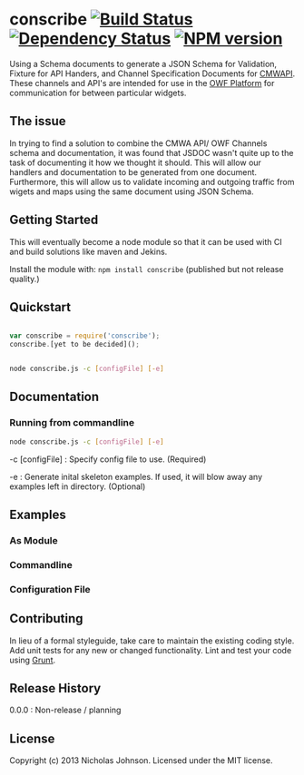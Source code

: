# conscribe [![Build Status](https://secure.travis-ci.org/johnsonnc/conscribe.png?branch=master)](http://travis-ci.org/johnsonnc/conscribe) [![Dependency Status](https://gemnasium.com/johnsonnc/conscribe.png)](https://gemnasium.com/johnsonnc/conscribe) [![NPM version](https://badge.fury.io/js/conscribe.png)](http://badge.fury.io/js/conscribe)


Using a Schema documents to generate a JSON Schema for Validation, Fixture for API Handers, 
and Channel Specification Documents for [CMWAPI](http://www.cmwapi.org/). 
These channels and API's are intended for use in the [OWF Platform](https://github.com/ozoneplatform/owf) for communication
for between particular widgets.

## The issue

In trying to find a solution to combine the CMWA API/ OWF Channels schema and documentation, it was found that JSDOC wasn't quite up to
the task of documenting it how we thought it should. This will allow our handlers and documentation to be generated from one document. 
Furthermore, this will allow us to validate incoming and outgoing traffic from wigets and maps using the same document using JSON Schema.

## Getting Started

This will eventually become a node module so that it can be used with CI and build solutions like maven and Jekins.

Install the module with: `npm install conscribe` (published but not release quality.)


## Quickstart


```javascript

var conscribe = require('conscribe');
conscribe.[yet to be decided](); 

```

```sh

node conscribe.js -c [configFile] [-e]

```

## Documentation


### Running from commandline

```sh
node conscribe.js -c [configFile] [-e]

```

-c [configFile] : Specify config file to use. (Required)

-e : Generate inital skeleton examples. If used, it will blow away any examples left in directory. (Optional)


## Examples

### As Module

### Commandline

### Configuration File

## Contributing

In lieu of a formal styleguide, take care to maintain the existing coding style. Add unit tests for any new or changed functionality. Lint and test your code using [Grunt](http://gruntjs.com/).

## Release History

0.0.0 : Non-release / planning

## License
Copyright (c) 2013 Nicholas Johnson. Licensed under the MIT license.
